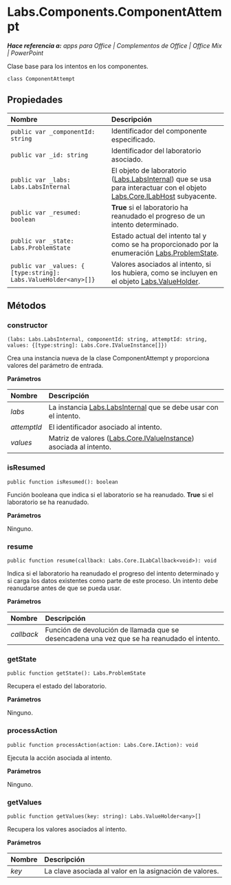 
# <a name="labs.components.componentattempt"></a>Labs.Components.ComponentAttempt

 _**Hace referencia a:** apps para Office | Complementos de Office | Office Mix | PowerPoint_

Clase base para los intentos en los componentes.

```
class ComponentAttempt
```


## <a name="properties"></a>Propiedades


|**Nombre**|**Descripción**|
|:-----|:-----|
| `public var _componentId: string`|Identificador del componente especificado.|
| `public var _id: string`|Identificador del laboratorio asociado.|
| `public var _labs: Labs.LabsInternal`|El objeto de laboratorio ([Labs.LabsInternal](http://msdn.microsoft.com/library/599fb2c4-bb16-4422-84ad-10ed85a14018.aspx)) que se usa para interactuar con el objeto [Labs.Core.ILabHost](../../reference/office-mix/labs.core.ilabhost.md) subyacente.|
| `public var _resumed: boolean`|**True** si el laboratorio ha reanudado el progreso de un intento determinado.|
| `public var _state: Labs.ProblemState`|Estado actual del intento tal y como se ha proporcionado por la enumeración [Labs.ProblemState](../../reference/office-mix/labs.problemstate.md).|
| `public var _values: { [type:string]: Labs.ValueHolder<any>[]}`|Valores asociados al intento, si los hubiera, como se incluyen en el objeto [Labs.ValueHolder](../../reference/office-mix/labs.valueholder.md).|

## <a name="methods"></a>Métodos




### <a name="constructor"></a>constructor

 `(labs: Labs.LabsInternal, componentId: string, attemptId: string, values: {[type:string]: Labs.Core.IValueInstance[]})`

Crea una instancia nueva de la clase ComponentAttempt y proporciona valores del parámetro de entrada.

 **Parámetros**


|**Nombre**|**Descripción**|
|:-----|:-----|
| _labs_|La instancia [Labs.LabsInternal](http://msdn.microsoft.com/library/599fb2c4-bb16-4422-84ad-10ed85a14018.aspx) que se debe usar con el intento.|
| _attemptId_|El identificador asociado al intento.|
| _values_|Matriz de valores ([Labs.Core.IValueInstance](../../reference/office-mix/labs.core.ivalueinstance.md)) asociada al intento.|

### <a name="isresumed"></a>isResumed

 `public function isResumed(): boolean`

Función booleana que indica si el laboratorio se ha reanudado.  **True** si el laboratorio se ha reanudado.

 **Parámetros**

Ninguno.


### <a name="resume"></a>resume

 `public function resume(callback: Labs.Core.ILabCallback<void>): void`

Indica si el laboratorio ha reanudado el progreso del intento determinado y si carga los datos existentes como parte de este proceso. Un intento debe reanudarse antes de que se pueda usar.

 **Parámetros**


|**Nombre**|**Descripción**|
|:-----|:-----|
| _callback_|Función de devolución de llamada que se desencadena una vez que se ha reanudado el intento.|

### <a name="getstate"></a>getState

 `public function getState(): Labs.ProblemState`

Recupera el estado del laboratorio.

 **Parámetros**

Ninguno.


### <a name="processaction"></a>processAction

 `public function processAction(action: Labs.Core.IAction): void`

Ejecuta la acción asociada al intento.

 **Parámetros**

Ninguno.


### <a name="getvalues"></a>getValues

 `public function getValues(key: string): Labs.ValueHolder<any>[]`

Recupera los valores asociados al intento.

 **Parámetros**


|**Nombre**|**Descripción**|
|:-----|:-----|
| _key_|La clave asociada al valor en la asignación de valores.|
